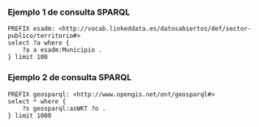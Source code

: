 ### Ejemplo 1 de consulta SPARQL
```
PREFIX esadm: <http://vocab.linkeddata.es/datosabiertos/def/sector-publico/territorio#>
select ?a where { 
	?a a esadm:Municipio .
} limit 100 
```

### Ejemplo 2 de consulta SPARQL
```
PREFIX geosparql: <http://www.opengis.net/ont/geosparql#>
select * where { 
	?s geosparql:asWKT ?o .
} limit 1000
```


